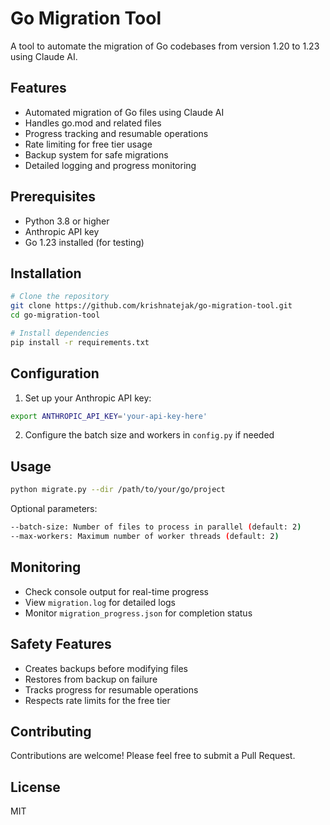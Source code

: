 # Go Migration Tool

A tool to automate the migration of Go codebases from version 1.20 to 1.23 using Claude AI.

## Features

- Automated migration of Go files using Claude AI
- Handles go.mod and related files
- Progress tracking and resumable operations
- Rate limiting for free tier usage
- Backup system for safe migrations
- Detailed logging and progress monitoring

## Prerequisites

- Python 3.8 or higher
- Anthropic API key
- Go 1.23 installed (for testing)

## Installation

```bash
# Clone the repository
git clone https://github.com/krishnatejak/go-migration-tool.git
cd go-migration-tool

# Install dependencies
pip install -r requirements.txt
```

## Configuration

1. Set up your Anthropic API key:
```bash
export ANTHROPIC_API_KEY='your-api-key-here'
```

2. Configure the batch size and workers in `config.py` if needed

## Usage

```bash
python migrate.py --dir /path/to/your/go/project
```

Optional parameters:
```bash
--batch-size: Number of files to process in parallel (default: 2)
--max-workers: Maximum number of worker threads (default: 2)
```

## Monitoring

- Check console output for real-time progress
- View `migration.log` for detailed logs
- Monitor `migration_progress.json` for completion status

## Safety Features

- Creates backups before modifying files
- Restores from backup on failure
- Tracks progress for resumable operations
- Respects rate limits for the free tier

## Contributing

Contributions are welcome! Please feel free to submit a Pull Request.

## License

MIT